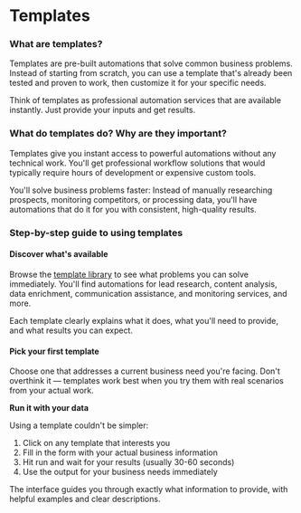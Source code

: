 # Templates

### What are templates?

Templates are pre-built automations that solve common business problems. Instead of starting from scratch, you can use a template that's already been tested and proven to work, then customize it for your specific needs.

Think of templates as professional automation services that are available instantly. Just provide your inputs and get results.

### What do templates do? Why are they important?

Templates give you instant access to powerful automations without any technical work. You'll get professional workflow solutions that would typically require hours of development or expensive custom tools.

You'll solve business problems faster: Instead of manually researching prospects, monitoring competitors, or processing data, you'll have automations that do it for you with consistent, high-quality results.

### Step-by-step guide to using templates

#### Discover what's available

Browse the [template library](https://codewords.agemo.ai/template-gallery) to see what problems you can solve immediately. You'll find automations for lead research, content analysis, data enrichment, communication assistance, and monitoring services, and more.

Each template clearly explains what it does, what you'll need to provide, and what results you can expect.

#### Pick your first template

Choose one that addresses a current business need you're facing. Don't overthink it — templates work best when you try them with real scenarios from your actual work.

**Run it with your data**

Using a template couldn't be simpler:

1. Click on any template that interests you
2. Fill in the form with your actual business information
3. Hit run and wait for your results (usually 30-60 seconds)
4. Use the output for your business needs immediately

The interface guides you through exactly what information to provide, with helpful examples and clear descriptions.

